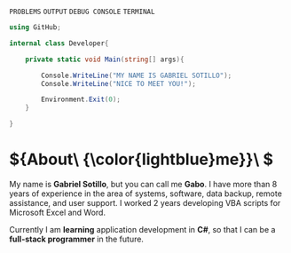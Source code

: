 
`PROBLEMS` `OUTPUT` `DEBUG CONSOLE` `TERMINAL`
```C#
using GitHub;

internal class Developer{

    private static void Main(string[] args){

        Console.WriteLine("MY NAME IS GABRIEL SOTILLO");
        Console.WriteLine("NICE TO MEET YOU!");

        Environment.Exit(0);
    }

}
```
# ${About\ {\color{lightblue}me}}\ $

 My name is **Gabriel Sotillo**, but you can call me **Gabo**. I have more than 8 years of experience in the area of systems, software, data backup, remote assistance, and user support. I worked 2 years developing VBA scripts for Microsoft Excel and Word.
 
 Currently I am **learning** application development in **C#**, so that I can be a **full-stack programmer** in the future.


<!--
**gabrielsotillo/gabrielsotillo** is a ✨ _special_ ✨ repository because its `README.md` (this file) appears on your GitHub profile.

Here are some ideas to get you started:

- 🔭 I’m currently working on ...
- 🌱 I’m currently learning ...
- 👯 I’m looking to collaborate on ...
- 🤔 I’m looking for help with ...
- 💬 Ask me about ...
- 📫 How to reach me: ...
- 😄 Pronouns: ...
- ⚡ Fun fact: ...
-->
